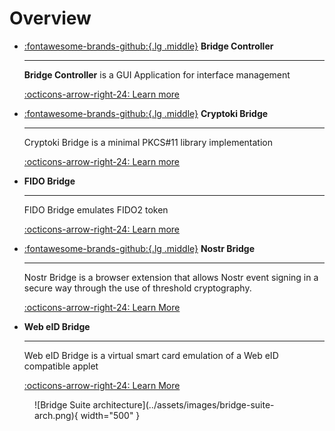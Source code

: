 # Overview

<div class="grid cards" markdown>

- [:fontawesome-brands-github:{.lg .middle}](https://github.com/KristianMika/bridge-controller) __Bridge Controller__

    ---

    __Bridge Controller__ is a GUI Application for interface management

    [:octicons-arrow-right-24: Learn more](./bridge-controller/index.md)

- [:fontawesome-brands-github:{.lg .middle}](https://github.com/KristianMika/cryptoki-bridge) __Cryptoki Bridge__

    ---

    Cryptoki Bridge is a minimal PKCS#11 library implementation

    [:octicons-arrow-right-24: Learn more](./cryptoki-bridge/index.md)

- __FIDO Bridge__

    ---

    FIDO Bridge emulates FIDO2 token

    [:octicons-arrow-right-24: Learn more](./fido-bridge/index.md)

- [:fontawesome-brands-github:{.lg .middle}](https://github.com/KristianMika/nostr-bridge) __Nostr Bridge__

    ---

    Nostr Bridge is a browser extension that allows Nostr event signing in a secure way through the use of threshold cryptography.

    [:octicons-arrow-right-24: Learn More](./nostr-bridge/index.md)

- __Web eID Bridge__

    ---

    Web eID Bridge is a virtual smart card emulation of a Web eID compatible applet

    [:octicons-arrow-right-24: Learn More](./web-eid-bridge/index.md)

</div>

<figure markdown="span">
  ![Bridge Suite architecture](../assets/images/bridge-suite-arch.png){ width="500" }
</figure>
